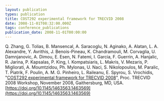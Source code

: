 ```yaml
---
layout: publication
types: publication
title: COST292 experimental framework for TRECVID 2008
date: 2008-11-01T08:32:00.000Z
tags: conference_publications
publication_date: 2008-11-01T00:00:00
---
```

Q. Zhang, G. Tolias, B. Mansencal, A. Saracoglu, N. Aginako, A. Alatan, L. A. Alexandre, Y. Avrithis, J. Benois-Pineau, K. Chandramouli, M. Corvaglia, U. Damnjanovic, A. Dimou, E. Esen, N. Fatemi, I. Garcia, F. Guerrin, A. Hanjalic, R. Jarina, P. Kapsalas, P. King, I. Kompatsiaris, L. Makris, V. Mezaris, P. Migliorati, A. Moumtzidou, Ph. Mylonas, U. Naci, S. Nikolopoulos, M. Paralic, T. Piatrik, F. Poulin, A. M. G. Pinheiro, L. Raileanu, E. Spyrou, S. Vrochidis, "[COST292 experimental framework for TRECVID 2008](https://mklab.iti.gr/files/trecvid08_cost292.pdf)", Proc. TRECVID 2008 Workshop, November 2008, Gaithersburg, MD, USA. [https://doi.org/10.1145/1463563.1463569](https://doi.org/10.1145/1463563.1463569)

